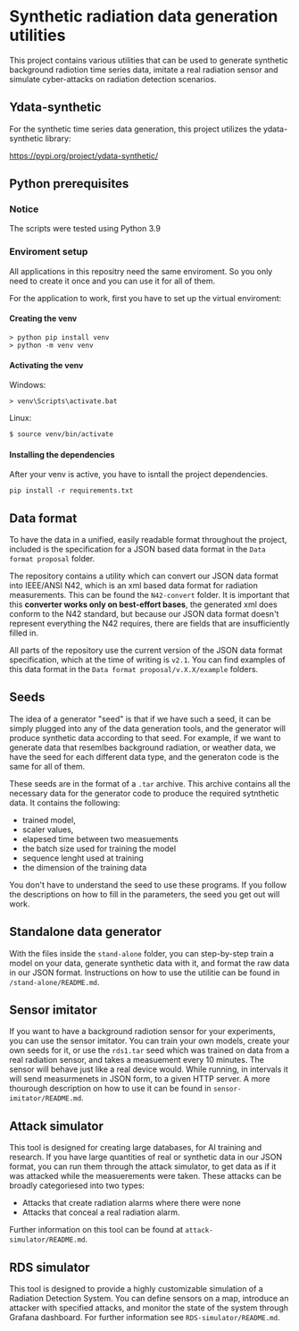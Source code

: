 # Synthetic radiation data generation utilities 
This project contains various utilities that can be used to generate synthetic background radiotion time series data, imitate a real radiation sensor and simulate cyber-attacks on radiation detection scenarios.

## Ydata-synthetic
For the synthetic time series data generation, this project utilizes the ydata-synthetic library:

https://pypi.org/project/ydata-synthetic/


## Python prerequisites

### Notice
The scripts were tested using Python 3.9

### Enviroment setup
All applications in this repositry need the same enviroment. So you only need to create it once and you can use it for all of them.

For the application to work, first you have to set up the virtual enviroment:

#### Creating the venv
```dos
> python pip install venv
> python -m venv venv
```
#### Activating the venv

Windows:

```dos
> venv\Scripts\activate.bat
```

Linux:

```bash
$ source venv/bin/activate
```

#### Installing the dependencies
After your venv is active, you have to isntall the project dependencies.
```dos
pip install -r requirements.txt
```

## Data format
To have the data in a unified, easily readable format throughout the project, included is the specification for a JSON based data format in the `Data format proposal` folder.

The repository contains a utility which can convert our JSON data format into IEEE/ANSI N42, which is an xml based data format for radiation measurements. This can be found the `N42-convert` folder. It is important that this **converter works only on best-effort bases**, the generated xml does conform to the N42 standard, but because our JSON data format doesn't represent everything the N42 requires, there are fields that are insufficiently filled in.

All parts of the repository use the current version of the JSON data format specification, which at the time of writing is `v2.1`. You can find examples of this data format in the `Data format proposal/v.X.X/example` folders.

## Seeds
The idea of a generator "seed" is that if we have such a seed, it can be simply plugged into any of the data generation tools, and the generator will produce synthetic data according to that seed. For example, if we want to generate data that resemlbes background radiation, or weather data, we have the seed for each different data type, and the generaton code is the same for all of them.

These seeds are in the format of a `.tar` archive. This archive contains all the necessary data for the generator code to produce the required sytnthetic data. It contains the following:
- trained model, 
- scaler values,
- elapesed time between two measuements
- the batch size used for training the model
- sequence lenght used at training
- the dimension of the training data

You don't have to understand the seed to use these programs. If you follow the descriptions on how to fill in the parameters, the seed you get out will work.

## Standalone data generator
With the files inside the `stand-alone` folder, you can step-by-step train a model on your data, generate synthetic data with it, and format the raw data in our JSON format. Instructions on how to use the utilitie can be found in `/stand-alone/README.md`.

## Sensor imitator
If you want to have a background radiotion sensor for your experiments, you can use the sensor imitator. You can train your own models, create your own seeds for it, or use the `rds1.tar` seed which was trained on data from a real radiation sensor, and takes a measuement every 10 minutes. The sensor will behave just like a real device would. While running, in intervals it will send measurmenets in JSON form, to a given HTTP server. A more thourough description on how to use it can be found in `sensor-imitator/README.md`.

## Attack simulator
This tool is designed for creating large databases, for AI training and research. If you have large quantities of real or synthetic data in our JSON format, you can run them through the attack simulator, to get data as if it was attacked while the measuerements were taken. These attacks can be broadly categoriesed into two types:

- Attacks that create radiation alarms where there were none
- Attacks that conceal a real radiation alarm.

Further information on this tool can be found at `attack-simulator/README.md`.

## RDS simulator
This tool is designed to provide a highly customizable simulation of a Radiation Detection System. You can define sensors on a map, introduce an attacker with specified attacks, and monitor the state of the system through Grafana dashboard. For further information see `RDS-simulator/README.md`.